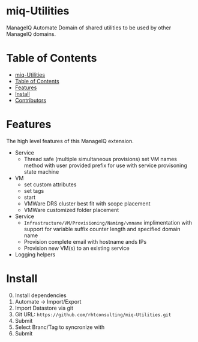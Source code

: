 # miq-Utilities
ManageIQ Automate Domain of shared utilities to be used by other ManageIQ domains.

# Table of Contents
* [miq-Utilities](#miq-utilities)
* [Table of Contents](#table-of-contents)
* [Features](#features)
* [Install](#install)
* [Contributors](#contributors)

# Features
The high level features of this ManageIQ extension.

* Service
  * Thread safe (multiple simultaneous provisions) set VM names method with user provided prefix for use with service provisoning state machine
* VM
  * set custom attributes
  * set tags
  * start
  * VMWare DRS cluster best fit with scope placement
  * VMWare customized folder placement
* Service
  * `Infrastructure/VM/Provisioning/Naming/vmname` implimentation with support for variable suffix counter length and specified domain name
  * Provision complete email with hostname ands IPs
  * Provision new VM(s) to an existing service
* Logging helpers

# Install
0. Install dependencies
1. Automate -> Import/Export
2. Import Datastore via git
3. Git URL: `https://github.com/rhtconsulting/miq-Utilities.git`
4. Submit
5. Select Branc/Tag to syncronize with
6. Submit
